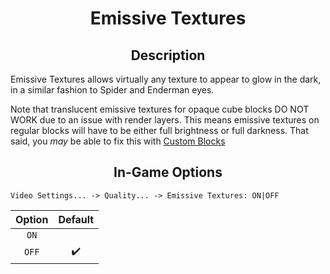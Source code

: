 
<div align="center">
    <h1>Emissive Textures</h1>
</div>

<div align="center">
    <h2>Description</h2>
</div>

Emissive Textures allows virtually any texture to appear to glow in the dark, in a similar fashion to Spider and Enderman eyes.

Note that translucent emissive textures for opaque cube blocks DO NOT WORK due to an issue with render layers. This means emissive textures on regular blocks will have to be either full brightness or full darkness. That said, you *may* be able to fix this with [Custom Blocks](https://github.com/realjackasterisk/OptiFine/tree/master/documentation/custom_blocks)

<div align="center">
    <h2>In-Game Options</h2>
</div>

```
Video Settings... -> Quality... -> Emissive Textures: ON|OFF
```

| Option | Default |
| :---: | :---: |
| `ON` |  |
| `OFF` | ✔️ |
